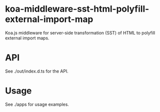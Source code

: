 # koa-middleware-sst-html-polyfill-external-import-map

Koa.js middleware for server-side transformation (SST) of HTML to polyfill external import maps.

# API

See ./out/index.d.ts for the API.

# Usage

See ./apps for usage examples.
